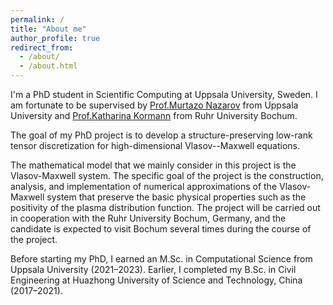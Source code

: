 ```yaml
---
permalink: /
title: "About me"
author_profile: true
redirect_from: 
  - /about/
  - /about.html
---
```


I'm a PhD student in Scientific Computing at Uppsala University, Sweden. I am fortunate to be supervised by [Prof.Murtazo Nazarov](https://www.uu.se/kontakt-och-organisation/personal?query=N14-1561) from Uppsala University and [Prof.Katharina Kormann](https://math.ruhr-uni-bochum.de/en/faculty/professorships/numerics/kormann-group/team/prof-dr-katharina-kormann/) from Ruhr University Bo­chum.

The goal of my PhD project is to develop a structure-preserving low-rank tensor discretization for high-dimensional Vlasov--Maxwell equations. 



The mathematical model that we mainly consider in this project is the Vlasov-Maxwell system. The specific goal of the project is the construction, analysis, and implementation of numerical approximations of the Vlasov-Maxwell system that preserve the basic physical properties such as the positivity of the plasma distribution function. The project will be carried out in cooperation with the Ruhr University Bochum, Germany, and the candidate is expected to visit Bochum several times during the course of the project.


Before starting my PhD, I earned an M.Sc. in Computational Science from Uppsala University (2021–2023). Earlier, I completed my B.Sc. in Civil Engineering at Huazhong University of Science and Technology, China (2017–2021).


